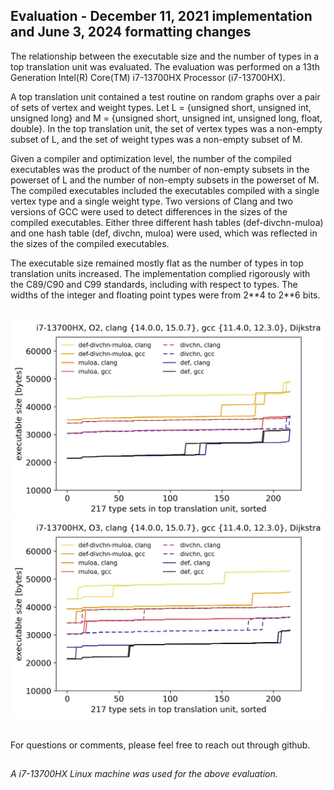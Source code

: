 
## Evaluation - December 11, 2021 implementation and June 3, 2024 formatting changes

The relationship between the executable size and the number of types in a top translation unit was evaluated. The evaluation was performed on a 13th Generation Intel(R) Core(TM) i7-13700HX Processor (i7-13700HX).

A top translation unit contained a test routine on random graphs over a pair of sets of vertex and weight types. Let L = \{unsigned short, unsigned int, unsigned long\} and M = \{unsigned short, unsigned int, unsigned long, float, double\}. In the top translation unit, the set of vertex types was a non-empty subset of L, and the set of weight types was a non-empty subset of M.

Given a compiler and optimization level, the number of the compiled executables was the product of the number of non-empty subsets in the powerset of L and the number of non-empty subsets in the powerset of M. The compiled executables included the executables compiled with a single vertex type and a single weight type. Two versions of Clang and two versions of GCC were used to detect differences in the sizes of the compiled executables. Either three different hash tables (def-divchn-muloa) and one hash table (def, divchn, muloa) were used, which was reflected in the sizes of the compiled executables.

The executable size remained mostly flat as the number of types in top translation units increased. The implementation complied rigorously with the C89/C90 and C99 standards, including with respect to types. The widths of the integer and floating point types were from 2\*\*4 to 2\*\*6 bits.

<br>

<div align="center">
    <img src="../../readme/executable-size-vs-num-types/dijkstra-o2-proc-name.jpg" width="600"/>
</div>

<div align="center">
    <img src="../../readme/executable-size-vs-num-types/dijkstra-o3-proc-name.jpg" width="600">
</div>

<br>

For questions or comments, please feel free to reach out through github.

##
*A i7-13700HX Linux machine was used for the above evaluation.*